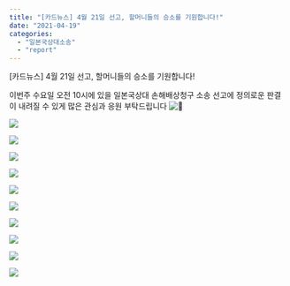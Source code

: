 ```yaml
---
title: "[카드뉴스] 4월 21일 선고, 할머니들의 승소를 기원합니다!"
date: "2021-04-19"
categories: 
  - "일본국상대소송"
  - "report"
---
```


\[카드뉴스\] 4월 21일 선고, 할머니들의 승소를 기원합니다!

이번주 수요일 오전 10시에 있을 일본국상대 손해배상청구 소송 선고에 정의로운 판결이 내려질 수 있게 많은 관심과 응원 부탁드립니다 ![🦋](https://static.xx.fbcdn.net/images/emoji.php/v9/tbb/1/16/1f98b.png)

![](https://womenandwar.net/kr/wp-content/uploads/2021/04/001-1024x1024.png)

![](https://womenandwar.net/kr/wp-content/uploads/2021/04/002-1024x1024.png)

![](https://womenandwar.net/kr/wp-content/uploads/2021/04/003-1024x1024.png)

![](https://womenandwar.net/kr/wp-content/uploads/2021/04/004-1024x1024.png)

![](https://womenandwar.net/kr/wp-content/uploads/2021/04/005-1024x1024.png)

![](https://womenandwar.net/kr/wp-content/uploads/2021/04/006-1-1024x1024.png)

![](https://womenandwar.net/kr/wp-content/uploads/2021/04/007-1024x1024.png)

![](https://womenandwar.net/kr/wp-content/uploads/2021/04/008-1024x1024.png)

![](https://womenandwar.net/kr/wp-content/uploads/2021/04/009-1024x1024.png)

![](https://womenandwar.net/kr/wp-content/uploads/2021/04/010-1024x1024.png)
